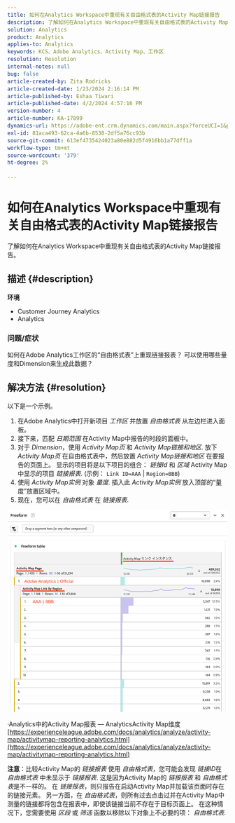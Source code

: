 ```yaml
---
title: 如何在Analytics Workspace中重现有关自由格式表的Activity Map链接报告
description: 了解如何在Analytics Workspace中重现有关自由格式表的Activity Map链接报告
solution: Analytics
product: Analytics
applies-to: Analytics
keywords: KCS、Adobe Analytics、Activity Map、工作区
resolution: Resolution
internal-notes: null
bug: false
article-created-by: Zita Rodricks
article-created-date: 1/23/2024 2:16:14 PM
article-published-by: Eshaa Tiwari
article-published-date: 4/2/2024 4:57:16 PM
version-number: 4
article-number: KA-17899
dynamics-url: https://adobe-ent.crm.dynamics.com/main.aspx?forceUCI=1&pagetype=entityrecord&etn=knowledgearticle&id=30c4d8f0-f9b9-ee11-a569-6045bd006b3d
exl-id: 81aca493-62ca-4a6b-8538-2df5a76cc93b
source-git-commit: 613ef4735424023a80e882d5f4916bb1a77dff1a
workflow-type: tm+mt
source-wordcount: '379'
ht-degree: 2%

---
```


# 如何在Analytics Workspace中重现有关自由格式表的Activity Map链接报告


了解如何在Analytics Workspace中重现有关自由格式表的Activity Map链接报告。

## 描述 {#description}


<b>环境</b>

- Customer Journey Analytics
- Analytics


### <b>问题/症状</b>

如何在Adobe Analytics工作区的“自由格式表”上重现链接报表？ 可以使用哪些量度和Dimension来生成此数据？


## 解决方法 {#resolution}


以下是一个示例。

1. 在Adobe Analytics中打开新项目 *工作区* 并放置 *自由格式表* 从左边栏进入面板。
2. 接下来，匹配 *日期范围* 在Activity Map中报告的时段的面板中。
3. 对于 *Dimension*，使用 *Activity Map页* 和 *Activity Map链接和地区*. 放下 *Activity Map页* 在自由格式表中，然后放置 *Activity Map链接和地区* 在要报告的页面上。 显示的项目将是以下项目的组合： *链接Id* 和 *区域* Activity Map中显示的项目 *链接报表*. (示例： `Link ID=AAA` | `Region=BBB`)
4. 使用 *Activity Map实例* 对象 *量度*. 插入此 *Activity Map实例* 放入顶部的“量度”放置区域中。
5. 现在，您可以在 *自由格式表* 在 *链接报表*.


![](assets/ce099307-8f85-ec11-8d21-0022480855a4.png)

·Analytics中的Activity Map报表 — AnalyticsActivity Map维度
[https://experienceleague.adobe.com/docs/analytics/analyze/activity-map/activitymap-reporting-analytics.html](https://experienceleague.adobe.com/docs/analytics/analyze/activity-map/activitymap-reporting-analytics.html)

<b>注意</b>：比较Activity Map的 *链接报表* 使用 *自由格式表*，您可能会发现 *链接ID*&#x200B;在 *自由格式表* 中未显示于 *链接报表*. 这是因为Activity Map的 *链接报表* 和 *自由格式表*&#x200B;是不一样的。 在 *链接报表*，则只报告在启动Activity Map并加载该页面时存在的链接元素。 另一方面，在 *自由格式表*，则所有过去点击过并在Activity Map中测量的链接都将包含在报表中，即使该链接当前不存在于目标页面上。 在这种情况下，您需要使用 *区段* 或 *筛选* 函数以移除以下对象上不必要的项： *自由格式表*.
